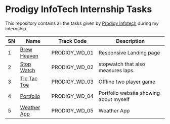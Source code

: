 
# Prodigy InfoTech Internship Tasks

This repository contains all the tasks given by [Prodigy Infotech](https://prodigyinfotech.dev/) during my internship.

| SN  | Name                                    | Track Code    |  Description                            |
| --- | --------------------------------------- | ------------- | -------------------------------------- |
| 1   | [Brew Heaven](/PRODIGY_WD_01/README.md) | PRODIGY_WD_01 | Responsive Landing page                |
| 2   | [Stop Watch](/PRODIGY_WD_02/README.md)  | PRODIGY_WD_02 | stopwatch that also measures laps.     |
| 3   | [Tic Tac Toe](/PRODIGY_WD_03/README.md) | PRODIGY_WD_03 | Offline two player game                |
| 4   | [Portfolio](/PRODIGY_WD_04/README.md)   | PRODIGY_WD_04 |Portfolio website showing about myself |
| 5 | [Weather App](/PRODIGY_WD_05/README.md)   |PRODIGY_WD_05  |Weather App  |
